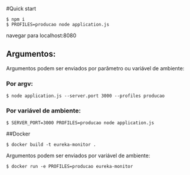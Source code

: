 #Quick start

```
$ npm i
$ PROFILES=producao node application.js
```

navegar para localhost:8080


## Argumentos:

Argumentos podem ser enviados por parâmetro ou variável de ambiente:

### Por argv:
```
$ node application.js --server.port 3000 --profiles producao
```

### Por variável de ambiente:

```
$ SERVER_PORT=3000 PROFILES=producao node application.js
```

##Docker

```
$ docker build -t eureka-monitor .
```

Argumentos podem ser enviados por variável de ambiente:

```
$ docker run -e PROFILES=producao eureka-monitor
```

